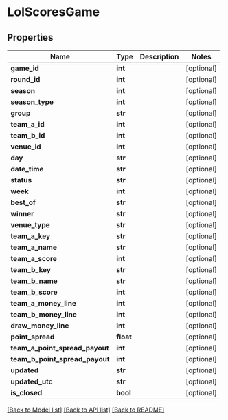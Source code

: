 # LolScoresGame

## Properties
Name | Type | Description | Notes
------------ | ------------- | ------------- | -------------
**game_id** | **int** |  | [optional] 
**round_id** | **int** |  | [optional] 
**season** | **int** |  | [optional] 
**season_type** | **int** |  | [optional] 
**group** | **str** |  | [optional] 
**team_a_id** | **int** |  | [optional] 
**team_b_id** | **int** |  | [optional] 
**venue_id** | **int** |  | [optional] 
**day** | **str** |  | [optional] 
**date_time** | **str** |  | [optional] 
**status** | **str** |  | [optional] 
**week** | **int** |  | [optional] 
**best_of** | **str** |  | [optional] 
**winner** | **str** |  | [optional] 
**venue_type** | **str** |  | [optional] 
**team_a_key** | **str** |  | [optional] 
**team_a_name** | **str** |  | [optional] 
**team_a_score** | **int** |  | [optional] 
**team_b_key** | **str** |  | [optional] 
**team_b_name** | **str** |  | [optional] 
**team_b_score** | **int** |  | [optional] 
**team_a_money_line** | **int** |  | [optional] 
**team_b_money_line** | **int** |  | [optional] 
**draw_money_line** | **int** |  | [optional] 
**point_spread** | **float** |  | [optional] 
**team_a_point_spread_payout** | **int** |  | [optional] 
**team_b_point_spread_payout** | **int** |  | [optional] 
**updated** | **str** |  | [optional] 
**updated_utc** | **str** |  | [optional] 
**is_closed** | **bool** |  | [optional] 

[[Back to Model list]](../README.md#documentation-for-models) [[Back to API list]](../README.md#documentation-for-api-endpoints) [[Back to README]](../README.md)

